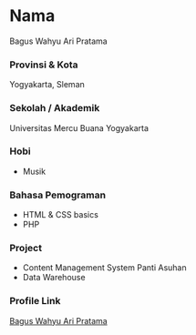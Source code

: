 # Nama

Bagus Wahyu Ari Pratama 


### Provinsi & Kota

Yogyakarta, Sleman

### Sekolah / Akademik

Universitas Mercu Buana Yogyakarta

### Hobi

- Musik

### Bahasa Pemograman 

- HTML & CSS basics
- PHP
### Project
- Content Management System Panti Asuhan
- Data Warehouse

### Profile Link

[Bagus Wahyu Ari Pratama](https://github.com/baguswap)
